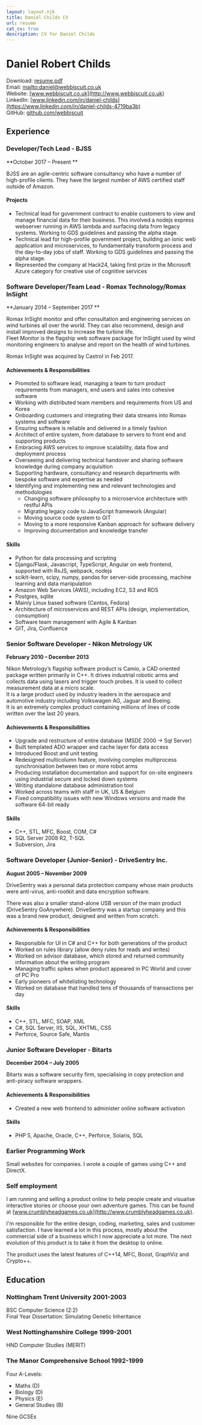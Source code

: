 ```yaml
---
layout: layout.njk
title: Daniel Childs CV
url: resume
cat_cv: true
description: CV for Daniel Childs
---
```


# Daniel Robert Childs

Download: [resume.pdf](./../../files/resume.pdf)  
Email: <mailto:daniel@webbiscuit.co.uk>  
Website: [www.webbiscuit.co.uk](http://www.webbiscuit.co.uk)  
LinkedIn: [www.linkedin.com/in/daniel-childs](https://www.linkedin.com/in/daniel-childs-4719ba3b)  
GitHub: [github.com/webbiscuit](https://github.com/webbiscuit)  

## Experience

### Developer/Tech Lead - BJSS
**October 2017 – Present ** 

BJSS are an agile-centric software consultancy who have a number of high-profile clients. They have the largest number of AWS certified staff outside of Amazon.

#### Projects
- Technical lead for government contract to enable customers to view and manage financial data for their business. This involved a nodejs express webserver running in AWS lambda and surfacing data from legacy systems. Working to GDS guidelines and passing the alpha stage.
- Technical lead for high-profile government project, building an ionic web application and microservices, to fundamentally transform process and the day-to-day jobs of staff. Working to GDS guidelines and passing the alpha stage.
- Represented the company at Hack24, taking first prize in the Microsoft Azure category for creative use of cognitive services

### Software Developer/Team Lead - Romax Technology/Romax InSight
**January 2014 – September 2017 **  

Romax InSight monitor and offer consultation and engineering services on wind turbines all over the world. They can also recommend, design and install improved designs to increase the turbine life.  
Fleet Monitor is the flagship web software package for InSight used by wind monitoring engineers to analyse and report on the health of wind turbines.

Romax InSight was acquired by Castrol in Feb 2017.

#### Achievements & Responsibilities
- Promoted to software lead, managing a team to turn product requirements from managers, end users and sales into cohesive software
- Working with distributed team members and requirements from US and Korea
- Onboarding customers and integrating their data streams into Romax systems and software
- Ensuring software is reliable and delivered in a timely fashion
- Architect of entire system, from database to servers to front end and supporting products
- Embracing AWS services to improve scalability, data flow and deployment process
- Overseeing and delivering technical handover and sharing software knowledge during company acquisition
- Supporting hardware, consultancy and research departments with bespoke software and expertise as needed
- Identifying and implementing new and relevant technologies and methodologies
    - Changing software philosophy to a microservice architecture with restful APIs
    - Migrating legacy code to JavaScript framework (Angular)
    - Moving source code system to GIT
    - Moving to a more responsive Kanban approach for software delivery
    - Improving documentation and knowledge transfer

#### Skills
- Python for data processing and scripting
- Django/Flask, Javascript, TypeScript, Angular on web frontend, supported with RxJS, webpack, nodejs
- scikit-learn, scipy, numpy, pandas for server-side processing, machine learning and data manipulation
- Amazon Web Services (AWS), including EC2, S3 and RDS
- Postgres, sqlite
- Mainly Linux based software (Centos, Fedora)
- Architecture of microservices and REST APIs (design, implementation, consumption)
- Software team management with Agile & Kanban
- GIT, Jira, Confluence

### Senior Software Developer - Nikon Metrology UK
**February 2010 – December 2013**  

Nikon Metrology’s flagship software product is Camio, a CAD oriented package written primarily in C++. It drives industrial robotic arms and collects data using lasers and trigger touch probes. It is used to collect measurement data at a micro scale.  
It is a large product used by industry leaders in the aerospace and automotive industry including Volkswagen AG, Jaguar and Boeing.  
It is an extremely complex product containing millions of lines of code written over the last 20 years.

#### Achievements & Responsibilities
- Upgrade and restructure of entire database (MSDE 2000 -> Sql Server)
- Built templated ADO wrapper and cache layer for data access
- Introduced Boost and unit testing
- Redesigned multicolumn feature, involving complex multiprocess synchronisation between two or more robot arms
- Producing installation documentation and support for on-site engineers using industrial secure and locked down systems
- Writing standalone database administration tool
- Worked across teams with staff in UK, US & Belgium
- Fixed compatibility issues with new Windows versions and made the software 64-bit ready

#### Skills
- C++, STL, MFC, Boost, COM, C#
- SQL Server 2008 R2, T-SQL
- Subversion, Jira


### Software Developer (Junior-Senior) - DriveSentry Inc.  
**August 2005 – November 2009**

DriveSentry was a personal data protection company whose main products were anti-virus, anti-rootkit and data encryption software.

There was also a smaller stand-alone USB version of the main product (DriveSentry GoAnywhere). DriveSentry was a startup company and this was a brand new product, designed and written from scratch.

#### Achievements & Responsibilities
- Responsible for UI in C# and C++ for both generations of the product
- Worked on rules library (allow deny rules for reads and writes)
- Worked on advisor database, which stored and returned community information about the writing program
- Managing traffic spikes when product appeared in PC World and cover of PC Pro
- Early pioneers of whitelisting technology
- Worked on database that handled tens of thousands of transactions per day

#### Skills
- C++, STL, MFC, SOAP, XML
- C#, SQL Server, IIS, SQL, XHTML, CSS
- Perforce, Source Safe, Mantis

### Junior Software Developer - Bitarts    
**December 2004 – July 2005**  

Bitarts was a software security firm, specialising in copy protection and anti-piracy software wrappers.

#### Achievements & Responsibilities
- Created a new  web frontend to administer online software activation

#### Skills
- PHP 5, Apache, Oracle, C++, Perforce, Solaris, SQL

### Earlier Programming Work
Small websites for companies.  I wrote a couple of games using C++ and DirectX.
 
### Self employment

I am running and selling a product online to help people create and visualise interactive stories or choose your own adventure games.  This can be found at 
[www.crumblyheadgames.co.uk](http://www.crumblyheadgames.co.uk).

I'm responsible for the entire design, coding, marketing, sales and customer satisfaction.
I have learned a lot in this process, mostly about the commercial side of a business which I now appreciate a lot more.
The next evolution of this product is to take it from the desktop to online.

The product uses the latest features of C++14, MFC, Boost, GraphViz and Crypto++.

## Education
### Nottingham Trent University 2001-2003
BSC Computer Science (2:2)  
Final Year Dissertation: Simulating Genetic Inheritance

### West Nottinghamshire College 1999-2001
HND Computer Studies (MERIT)

### The Manor Comprehensive School 1992-1999
Four A-Levels:

- Maths (D)
- Biology (D)
- Physics (E)
- General Studies (B)

Nine GCSEs
